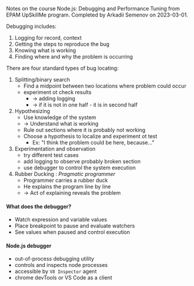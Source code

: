 Notes on the course Node.js: Debugging and Performance Tuning from EPAM UpSkillMe program. Completed by Arkadii Semenov on 2023-03-01.

Debugging includes:

1. Logging for record, context
2. Getting the steps to reproduce the bug
3. Knowing what is working
4. Finding where and why the problem is occurring

There are four standard types of bug locating:

1. Splitting/binary search
   -  Find a midpoint between two locations where problem could occur
   -  experiment ot check results
      -  -> adding logging
      -  -> if it is not in one half - it is in second half
2. Hypothesizing
   -  Use knowledge of the system
   -  -> Understand what _is_ working
   -  Rule out sections where it is probably not working
   -  Choose a hypothesis to localize and experiment ot test
      -  Ex: "I think the problem could be here, because..."
3. Experimentation and observation
   -  try different test cases
   -  add logging to observe probably broken section
   -  use debugger to control the system execution
4. Rubber Ducking : _Pragmatic programmer_
   -  Programmer carries a rubber duck
   -  He explains the program line by line
   -  -> Act of explaining reveals the problem

#### What does the debugger?

-  Watch expression and variable values
-  Place breakpoint to pause and evaluate watchers
-  See values when paused and control execution

#### Node.js debugger

-  out-of-process debugging utility
-  controls and inspects node processes
-  accessible by `V8 Inspector` agent
-  chrome devTools or VS Code as a client
